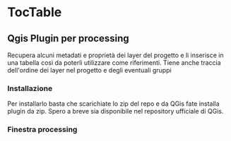 # TocTable
## Qgis Plugin per processing
Recupera alcuni metadati e proprietà dei layer del progetto e li inserisce in una tabella così da poterli utilizzare come riferimenti. Tiene anche traccia dell'ordine dei layer nel progetto e degli eventuali gruppi


### Installazione

Per installarlo basta che scarichiate lo zip del repo e da QGis fate installa plugin da zip. Spero a breve sia disponibile nel repository ufficiale di QGis.

### Finestra processing
